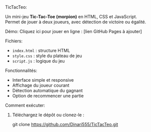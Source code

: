  TicTacTeo:

Un mini-jeu **Tic-Tac-Toe (morpion)** en HTML, CSS et JavaScript.  
Permet de jouer à deux joueurs, avec détection de victoire ou égalité.

 Démo:
Cliquez ici pour jouer en ligne : [lien GitHub Pages à ajouter]

 Fichiers:
- `index.html` : structure HTML
- `style.css` : style du plateau de jeu
- `script.js` : logique du jeu

 Fonctionnalités:
- Interface simple et responsive
- Affichage du joueur courant
- Détection automatique du gagnant
- Option de recommencer une partie

 Comment exécuter:
1. Téléchargez le dépôt ou clonez-le :
 
   git clone https://github.com/Dinari555/TicTacTeo.git
